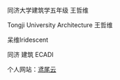 同济大学建筑学五年级 王哲维

Tongji University Architecture 
王哲维

呆维Iridescent

同济 建筑 ECADI

个人网站：[鸢尾云](https://iridescent.space/)

